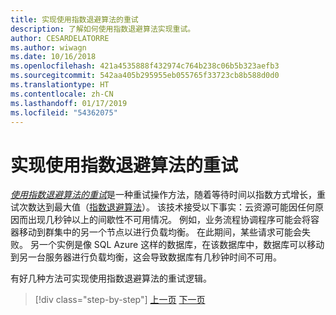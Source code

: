 ```yaml
---
title: 实现使用指数退避算法的重试
description: 了解如何使用指数退避算法实现重试。
author: CESARDELATORRE
ms.author: wiwagn
ms.date: 10/16/2018
ms.openlocfilehash: 421a4535888f432974c764b238c06b5b323aefb3
ms.sourcegitcommit: 542aa405b295955eb055765f33723cb8b588d0d0
ms.translationtype: HT
ms.contentlocale: zh-CN
ms.lasthandoff: 01/17/2019
ms.locfileid: "54362075"
---
```

# <a name="implement-retries-with-exponential-backoff"></a>实现使用指数退避算法的重试

[*使用指数退避算法的重试*](/azure/architecture/patterns/retry)是一种重试操作方法，随着等待时间以指数方式增长，重试次数达到最大值（[指数退避算法](https://en.wikipedia.org/wiki/Exponential_backoff)）。 该技术接受以下事实：云资源可能因任何原因而出现几秒钟以上的间歇性不可用情况。 例如，业务流程协调程序可能会将容器移动到群集中的另一个节点以进行负载均衡。 在此期间，某些请求可能会失败。 另一个实例是像 SQL Azure 这样的数据库，在该数据库中，数据库可以移动到另一台服务器进行负载均衡，这会导致数据库有几秒钟时间不可用。

有好几种方法可实现使用指数退避算法的重试逻辑。

>[!div class="step-by-step"]
>[上一页](partial-failure-strategies.md)
>[下一页](implement-resilient-entity-framework-core-sql-connections.md)